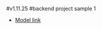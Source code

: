 #v1.11.25
#backend project sample 1

- [Model link](https://app.eraser.io/workspace/YtPqZ1VogxGy1jzIDkzj)